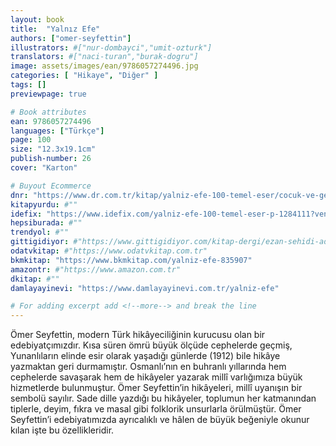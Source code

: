 ```yaml
---
layout: book
title:  "Yalnız Efe"
authors: ["omer-seyfettin"]
illustrators: #["nur-dombayci","umit-ozturk"]
translators: #["naci-turan","burak-dogru"]
image: assets/images/ean/9786057274496.jpg
categories: [ "Hikaye", "Diğer" ]
tags: []
previewpage: true

# Book attributes
ean: 9786057274496
languages: ["Türkçe"]
page: 100
size: "12.3x19.1cm"
publish-number: 26
cover: "Karton"

# Buyout Ecommerce
dnr: "https://www.dr.com.tr/kitap/yalniz-efe-100-temel-eser/cocuk-ve-genclik/okul-cagi-6-10-yas/cocuk-klasik/urunno=0002086919001"
kitapyurdu: #""
idefix: "https://www.idefix.com/yalniz-efe-100-temel-eser-p-1284111?vendorId=3"
hepsiburada: #""
trendyol: #""
gittigidiyor: #"https://www.gittigidiyor.com/kitap-dergi/ezan-sehidi-adnan-menderes_pdp_732728793"
odatvkitap: #"https://www.odatvkitap.com.tr"
bkmkitap: "https://www.bkmkitap.com/yalniz-efe-835907"
amazontr: #"https://www.amazon.com.tr"
dkitap: #""
damlayayinevi: "https://www.damlayayinevi.com.tr/yalniz-efe"

# For adding excerpt add <!--more--> and break the line
---
```

Ömer Seyfettin, modern Türk hikâyeciliğinin kurucusu olan bir edebiyatçımızdır. Kısa süren ömrü büyük ölçüde cephelerde geçmiş, Yunanlıların elinde esir olarak yaşadığı günlerde (1912) bile hikâye yazmaktan geri durmamıştır. Osmanlı’nın en buhranlı yıllarında hem cephelerde savaşarak hem de hikâyeler yazarak millî varlığımıza büyük hizmetlerde bulunmuştur.
Ömer Seyfettin’in hikâyeleri, millî uyanışın bir sembolü sayılır. Sade dille yazdığı bu hikâyeler, toplumun her katmanından tiplerle, deyim, fıkra ve masal gibi folklorik unsurlarla örülmüştür. Ömer Seyfettin’i edebiyatımızda ayrıcalıklı ve hâlen de büyük beğeniyle okunur kılan işte bu özellikleridir.
<!--more--> 